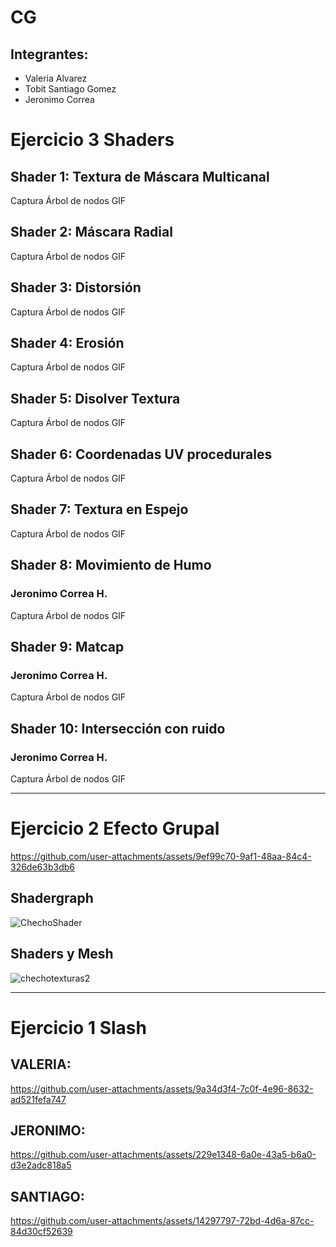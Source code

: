 # CG

## Integrantes: 
- Valeria Alvarez
- Tobit Santiago Gomez
- Jeronimo Correa
  
# Ejercicio 3 Shaders

## Shader 1: Textura de Máscara Multicanal
Captura Árbol de nodos
GIF 

## Shader 2: Máscara Radial
Captura Árbol de nodos
GIF 

## Shader 3: Distorsión
Captura Árbol de nodos
GIF 

## Shader 4: Erosión
Captura Árbol de nodos
GIF 

## Shader 5: Disolver Textura
Captura Árbol de nodos
GIF 

## Shader 6: Coordenadas UV procedurales
Captura Árbol de nodos
GIF

## Shader 7: Textura en Espejo
Captura Árbol de nodos
GIF 

## Shader 8: Movimiento de Humo
### Jeronimo Correa H.
Captura Árbol de nodos
GIF

## Shader 9: Matcap
### Jeronimo Correa H.
Captura Árbol de nodos
GIF 

## Shader 10: Intersección con ruido
### Jeronimo Correa H.
Captura Árbol de nodos
GIF 


-------------------------

# Ejercicio 2 Efecto Grupal


https://github.com/user-attachments/assets/9ef99c70-9af1-48aa-84c4-326de63b3db6

## Shadergraph

![ChechoShader](https://github.com/user-attachments/assets/8db42e1f-3c20-4984-a8ef-e3463aef0c0f)

## Shaders y Mesh
![chechotexturas2](https://github.com/user-attachments/assets/485ba1a8-53e2-4fd0-9ca3-347541855ec7)

-------------------------
# Ejercicio 1 Slash

## VALERIA:



https://github.com/user-attachments/assets/9a34d3f4-7c0f-4e96-8632-ad521fefa747

## JERONIMO:




https://github.com/user-attachments/assets/229e1348-6a0e-43a5-b6a0-d3e2adc818a5

## SANTIAGO:




https://github.com/user-attachments/assets/14297797-72bd-4d6a-87cc-84d30cf52639




